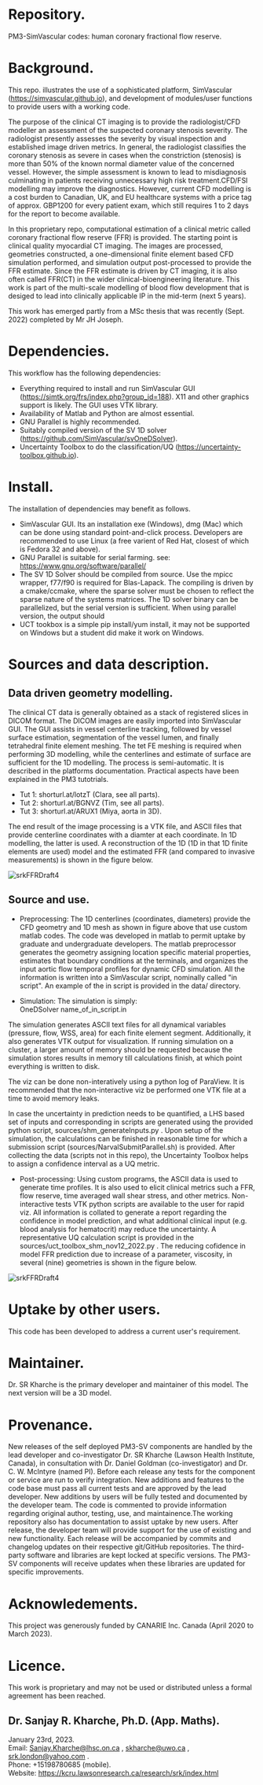 # Repository.  

PM3-SimVascular codes: human coronary fractional flow reserve.

# Background. 

This repo. illustrates the use of a sophisticated platform, SimVascular (https://simvascular.github.io), 
and development of modules/user functions to provide users with a working code.  

The purpose of the clinical CT imaging is to provide the radiologist/CFD modeller an assessment of the suspected coronary
stenosis severity. The radiologist presently assesses the severity by visual inspection and established image driven metrics.
In general, the radiologist classifies the coronary stenosis as severe in cases when the constriction (stenosis) is more than
50% of the known normal diameter value of the concerned vessel. However, the simple assessment is known to lead to
misdiagnosis culminating in patients receiving unnecessary high risk treatment.CFD/FSI modelling may improve 
the diagnostics. However, current CFD modelling is a cost burden to Canadian, UK, and EU healthcare systems with a
price tag of approx. GBP1200 for every patient exam, which still requires 1 to 2 days for the report to become available.

In this proprietary repo, computational estimation of a clinical metric called coronary fractional flow reserve (FFR) is provided.
The starting point is clinical quality myocardial CT imaging. The images are processed, geometries constructed,
a one-dimensional finite element based CFD simulation performed, and simulation output post-processed to provide the FFR estimate. Since the FFR estimate is driven by CT imaging, it is also often called FFR(CT) in the wider clinical-bioengineering
literature. This work is part of the multi-scale modelling of blood flow development that is desiged to lead into clinically
applicable IP in the mid-term (next 5 years).  

This work has emerged partly from a MSc thesis that was recently (Sept. 2022) completed by Mr JH Joseph.

# Dependencies.  

This workflow has the following dependencies:  
* Everything required to install and run SimVascular GUI (https://simtk.org/frs/index.php?group_id=188). X11 and other graphics
support is likely. The GUI uses VTK library.
* Availability of Matlab and Python are almost essential.
* GNU Parallel is highly recommended.
* Suitably compiled version of the SV 1D solver (https://github.com/SimVascular/svOneDSolver). 
* Uncertainty Toolbox to do the classification/UQ (https://uncertainty-toolbox.github.io).

# Install.

The installation of dependencies may benefit as follows.  
* SimVascular GUI. Its an installation exe (Windows), dmg (Mac) which can be done using standard point-and-click process. Developers are recommended to use Linux (a free varient of Red Hat, closest of which is Fedora 32 and above).
* GNU Parallel is suitable for serial farming. see: https://www.gnu.org/software/parallel/  
* The SV 1D Solver should be compiled from source. Use the mpicc wrapper, f77/f90 is required for Blas-Lapack. The compiling is driven by a cmake/ccmake, where the sparse solver must be chosen to reflect the sparse nature of the systems matrices. The 1D solver binary can be parallelized, but the serial version is sufficient. When using parallel version, the output should 
* UCT tookbox is a simple pip install/yum install, it may not be supported on Windows but a student did make it work on Windows.

# Sources and data description.

## Data driven geometry modelling.  

The clinical CT data is generally obtained as a stack of registered slices in DICOM format. The DICOM images are
easily imported into SimVascular GUI. The GUI assists in vessel centerline tracking, followed by vessel surface estimation,
segmentation of the vessel lumen, and finally tetrahedral finite element meshing. The tet FE meshing is required when
performing 3D modelling, while the centerlines and estimate of surface are sufficient for the 1D modelling. The process is
semi-automatic. It is described in the platforms documentation. Practical aspects have been explained in the PM3 tutotrials.  
* Tut 1: shorturl.at/lotzT (Clara, see all parts).
* Tut 2: shorturl.at/BGNVZ (Tim, see all parts).
* Tut 3: shorturl.at/ARUX1 (Miya, aorta in 3D).  

The end result of the image processing is a VTK file, and ASCII files that provide centerline coordinates with a diamter at each coordinate. In 1D modelling, the latter is used. A reconstruction of the 1D (1D in that 1D finite elements are used) model and the estimated FFR (and compared to invasive measurements) is shown in the figure below.  

![srkFFRDraft4](Figure1.png)

## Source and use.

* Preprocessing: The 1D centerlines (coordinates, diameters) provide the CFD geometry and 1D mesh as shown in figure above that use custom matlab codes. The code was developed in matlab to permit uptake by graduate and undergraduate developers. The matlab preprocessor generates the geometry assigning location specific material properties, estimates that boundary conditions at the terminals, and organizes the input aortic flow temporal profiles for dynamic CFD simulation. All the information is written into a SimVascular script, nominally called "in script". An example of the in script is provided in the data/ directory.  

* Simulation: The simulation is simply:  
OneDSolver name_of_in_script.in  

The simulation generates ASCII text files for all dynamical variables (pressure, flow, WSS, area) for each finite element segment. Additionally, it also generates VTK output for visualization. If running simulation on a cluster, a larger amount of memory should be requested because the simulation stores results in memory till calculations finish, at which point everything is written to disk.  

The viz can be done non-interatively using a python log of ParaView. It is recommended that the non-interactive viz be performed one VTK file at a time to avoid memory leaks.  

In case the uncertainty in prediction needs to be quantified, a LHS based set of inputs and corresponding in scripts are generated using the provided python script, sources/shm_generateInputs.py . Upon setup of the simulation, the calculations can be finished in reasonable time for which a submission script (sources/NarvalSubmitParallel.sh) is provided. After collecting the data (scripts not in this repo), the Uncertainty Toolbox helps to assign a confidence interval as a UQ metric.

* Post-processing: Using custom programs, the ASCII data is used to generate time profiles. It is also used to elicit clinical
metrics such a FFR, flow reserve, time averaged wall shear stress, and other metrics. Non-interactive tests VTK python scripts
are available to the user for rapid viz. All information is collated to generate a report regarding the confidence in model prediction,
and what additional clinical input (e.g. blood analysis for hematocrit) may reduce the uncertainty. A representative UQ calculation script is provided in the sources/uct_toolbox_shm_nov12_2022.py . The reducing cofidence in model FFR prediction due to increase of a parameter, viscosity, in several (nine) geometries is shown in the figure below.  

![srkFFRDraft4](RRR.png)

# Uptake by other users.

This code has been developed to address a current user's requirement.

# Maintainer.

Dr. SR Kharche is the primary developer and maintainer of this model. The next version will be a 3D model.

# Provenance.

New releases of the self deployed PM3-SV components are handled by the lead developer and co-investigator Dr. SR Kharche (Lawson Health Institute, Canada), in consultation with Dr. Daniel Goldman (co-investigator) and Dr. C. W. McIntyre (named PI). Before each release any tests for the component or service are run to verify integration. New additions and features to the code base must pass all current tests and are approved by the lead developer. New additions by users will be fully tested and documented by the developer team. The code is commented to provide information regarding original author, testing, use, and maintainence.The working repository also has documentation to assist uptake by new users. After release, the developer team will provide support for the use of existing and new functionality. Each release will be accompanied by commits and changelog updates on their respective git/GitHub repositories. The third-party software and libraries are kept locked at specific versions. The PM3-SV components will receive updates when these libraries are updated for specific improvements.

# Acknowledements.

This project was generously funded by CANARIE Inc. Canada (April 2020 to March 2023). 

# Licence.

This work is proprietary and may not be used or distributed unless a formal agreement has been reached.

## Dr. Sanjay R. Kharche, Ph.D. (App. Maths).  
January 23rd, 2023.  
Email: Sanjay.Kharche@lhsc.on.ca , skharche@uwo.ca , srk.london@yahoo.com .  
Phone: +15198780685 (mobile).  
Website: https://kcru.lawsonresearch.ca/research/srk/index.html  

